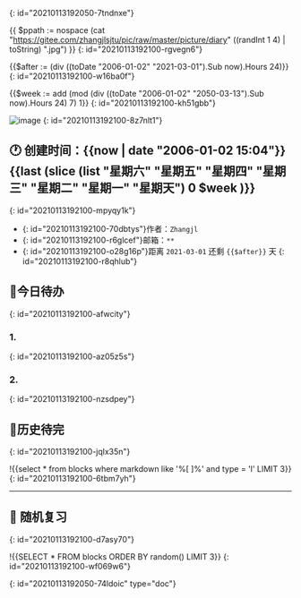 {: id="20210113192050-7tndnxe"}

{{ $ppath := nospace (cat "https://gitee.com/zhangjlsjtu/pic/raw/master/picture/diary"  ((randInt 1 4) | toString) ".jpg") }}
{: id="20210113192100-rgvegn6"}

{{$after := (div ((toDate "2006-01-02" "2021-03-01").Sub now).Hours 24)}}
{: id="20210113192100-w16ba0f"}

{{$week := add (mod (div ((toDate "2006-01-02" "2050-03-13").Sub now).Hours 24) 7) 1}}
{: id="20210113192100-kh51gbb"}

![image]({{$ppath}})
{: id="20210113192100-8z7nlt1"}

## 🕐 创建时间：{{now | date "2006-01-02 15:04"}} {{last (slice (list "星期六" "星期五" "星期四" "星期三" "星期二" "星期一" "星期天") 0 $week )}}
{: id="20210113192100-mpyqy1k"}

- {: id="20210113192100-70dbtys"}作者：`Zhangjl`
- {: id="20210113192100-r6glcef"}邮箱：`**`
- {: id="20210113192100-o28g16p"}距离 `2021-03-01` 还剩 `{{$after}}` 天
{: id="20210113192100-r8qhlub"}

## 🧱今日待办
{: id="20210113192100-afwcity"}

### 1.
{: id="20210113192100-az05z5s"}

### 2.
{: id="20210113192100-nzsdpey"}

## 🎉️历史待完
{: id="20210113192100-jqlx35n"}

!{{select * from blocks where markdown like '%[ ]%' and type = 'l' LIMIT 3}}
{: id="20210113192100-6tbm7yh"}

---

## 🚴 随机复习
{: id="20210113192100-d7asy70"}

!{{SELECT * FROM blocks ORDER BY random() LIMIT 3}}
{: id="20210113192100-wf069w6"}


{: id="20210113192050-74ldoic" type="doc"}
